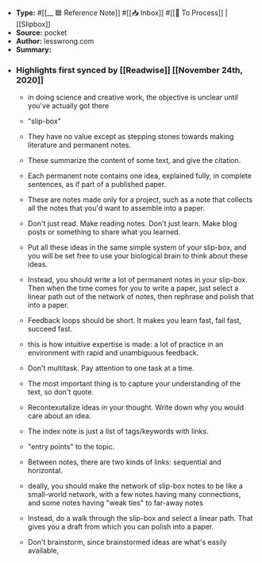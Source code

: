 - **Type:** #[[__ 🟦  Reference Note]] #[[📥 Inbox]] #[[📝 To Process]] | [[Slipbox]]
- **Source:**  pocket
- **Author:** lesswrong.com
- **Summary:**
- ### Highlights first synced by [[Readwise]] [[November 24th, 2020]]
    - in doing science and creative work, the objective is unclear until you've actually got there 
    - "slip-box" 
    - They have no value except as stepping stones towards making literature and permanent notes. 
    - These summarize the content of some text, and give the citation.

 
    - Each permanent note contains one idea, explained fully, in complete sentences, as if part of a published paper. 
    - These are notes made only for a project, such as a note that collects all the notes that you'd want to assemble into a paper. 
    - Don't just read. Make reading notes. Don't just learn. Make blog posts or something to share what you learned. 
    - Put all these ideas in the same simple system of your slip-box, and you will be set free to use your biological brain to think about these ideas. 
    - Instead, you should write a lot of permanent notes in your slip-box. Then when the time comes for you to write a paper, just select a linear path out of the network of notes, then rephrase and polish that into a paper. 
    - Feedback loops should be short. It makes you learn fast, fail fast, succeed fast. 
    - this is how intuitive expertise is made: a lot of practice in an environment with rapid and unambiguous feedback. 
    - Don't multitask. Pay attention to one task at a time.

 
    - The most important thing is to capture your understanding of the text, so don't quote. 
    - Recontexutalize ideas in your thought. Write down why you would care about an idea. 
    - The index note is just a list of tags/keywords with links. 
    - "entry points" to the topic. 
    - Between notes, there are two kinds of links: sequential and horizontal.  
    - deally, you should make the network of slip-box notes to be like a small-world network, with a few notes having many connections, and some notes having "weak ties" to far-away notes 
    - Instead, do a walk through the slip-box and select a linear path. That gives you a draft from which you can polish into a paper.

 
    - Don't brainstorm, since brainstormed ideas are what's easily available,  
